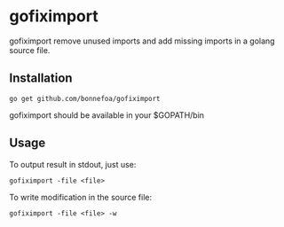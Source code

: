 gofiximport
========

gofiximport remove unused imports and add missing imports in a golang source file.


Installation
------------

    go get github.com/bonnefoa/gofiximport

gofiximport should be available in your $GOPATH/bin

Usage
------------

To output result in stdout, just use:

    gofiximport -file <file>

To write modification in the source file:

    gofiximport -file <file> -w
